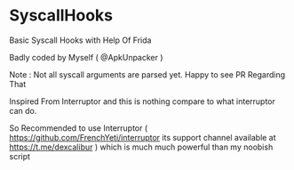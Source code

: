 # SyscallHooks
Basic Syscall Hooks with Help Of Frida

Badly coded by Myself ( @ApkUnpacker )

Note : Not all syscall arguments are parsed yet. Happy to see PR Regarding That

Inspired From Interruptor and this is nothing compare to what interruptor can do.

So Recommended to use Interruptor 
( https://github.com/FrenchYeti/interruptor 
its support channel available at https://t.me/dexcalibur  )
which is much much powerful than my noobish script


